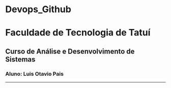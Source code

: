 # Devops_Github
# Faculdade de Tecnologia de Tatuí
## Curso de Análise e Desenvolvimento de Sistemas
### Aluno: Luis Otavio Pais
---
